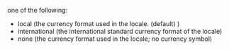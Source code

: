 one of the following:

- local (the currency format used in the locale. (default) )
- international (the international standard currency format of the locale)
- none (the currency format used in the locale; no currency symbol)
